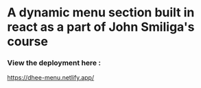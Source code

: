 # A dynamic menu section built in react as a part of John Smiliga's course

### View the deployment here :
https://dhee-menu.netlify.app/
